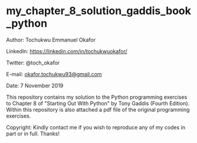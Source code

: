 # my_chapter_8_solution_gaddis_book_python
Author: Tochukwu Emmanuel Okafor

LinkedIn: https://linkedin.com/in/tochukwuokafor/

Twitter: @toch_okafor

E-mail: okafor.tochukwu93@gmail.com

Date: 7 November 2019

This repository contains my solution to the Python programming exercises to Chapter 8 of "Starting Out With Python" by Tony Gaddis (Fourth Edition). Within this repository is also attached a pdf file of the original programming exercises.

Copyright: Kindly contact me if you wish to reproduce any of my codes in part or in full. Thanks!
